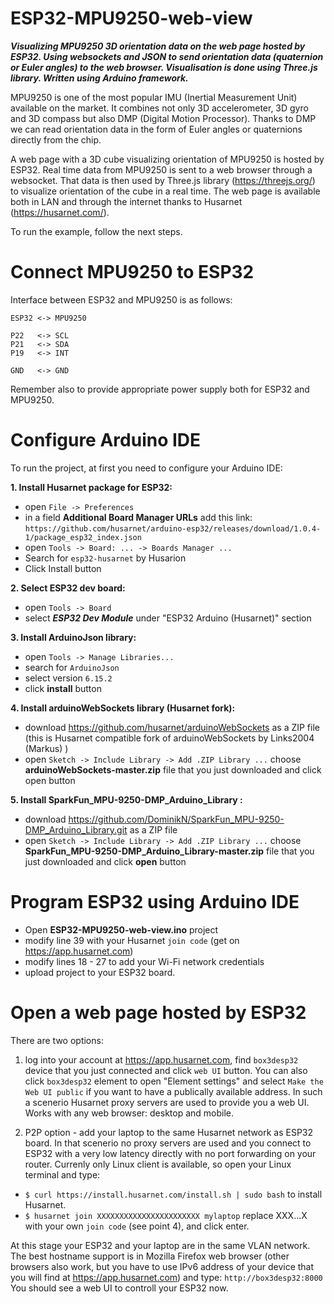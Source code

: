 # ESP32-MPU9250-web-view

**_Visualizing MPU9250 3D orientation data on the web page hosted by ESP32. Using websockets and JSON to send orientation data (quaternion or Euler angles) to the web browser. Visualisation is done using Three.js library. Written using Arduino framework._**

MPU9250 is one of the most popular IMU (Inertial Measurement Unit) available on the market. It combines not only 3D accelerometer, 3D gyro and 3D compass but also DMP (Digital Motion Processor). Thanks to DMP we can read orientation data in the form of Euler angles or quaternions directly from the chip.

A web page with a 3D cube visualizing orientation of MPU9250 is hosted by ESP32. Real time data from MPU9250 is sent to a web browser through a websocket. That data is then used by Three.js library (https://threejs.org/) to visualize orientation of the cube in a real time. The web page is available both in LAN and through the internet thanks to Husarnet (https://husarnet.com/).

To run the example, follow the next steps.

# Connect MPU9250 to ESP32

Interface between ESP32 and MPU9250 is as follows:
```
ESP32 <-> MPU9250

P22   <-> SCL
P21   <-> SDA
P19   <-> INT

GND   <-> GND
```

Remember also to provide appropriate power supply both for ESP32 and MPU9250.

# Configure Arduino IDE

To run the project, at first you need to configure your Arduino IDE:

**1. Install Husarnet package for ESP32:**

- open `File -> Preferences`
- in a field **Additional Board Manager URLs** add this link: `https://github.com/husarnet/arduino-esp32/releases/download/1.0.4-1/package_esp32_index.json`
- open `Tools -> Board: ... -> Boards Manager ...`
- Search for `esp32-husarnet` by Husarion
- Click Install button

**2. Select ESP32 dev board:**

- open `Tools -> Board`
- select **_ESP32 Dev Module_** under "ESP32 Arduino (Husarnet)" section

**3. Install ArduinoJson library:**

- open `Tools -> Manage Libraries...`
- search for `ArduinoJson`
- select version `6.15.2`
- click **install** button

**4. Install arduinoWebSockets library (Husarnet fork):**

- download https://github.com/husarnet/arduinoWebSockets as a ZIP file (this is Husarnet compatible fork of arduinoWebSockets by Links2004 (Markus) )
- open `Sketch -> Include Library -> Add .ZIP Library ...`
choose **arduinoWebSockets-master.zip** file that you just downloaded and click open button

**5. Install SparkFun_MPU-9250-DMP_Arduino_Library :**

- download https://github.com/DominikN/SparkFun_MPU-9250-DMP_Arduino_Library.git as a ZIP file 
- open `Sketch -> Include Library -> Add .ZIP Library ...`
choose **SparkFun_MPU-9250-DMP_Arduino_Library-master.zip** file that you just downloaded and click **open** button


# Program ESP32 using Arduino IDE

- Open **ESP32-MPU9250-web-view.ino** project
- modify line 39 with your Husarnet `join code` (get on https://app.husarnet.com)
- modify lines 18 - 27 to add your Wi-Fi network credentials
- upload project to your ESP32 board.

# Open a web page hosted by ESP32

There are two options:

1. log into your account at https://app.husarnet.com, find `box3desp32` device that you just connected and click `web UI` button. You can also click `box3desp32` element to open "Element settings" and select `Make the Web UI public` if you want to have a publically available address. In such a scenerio Husarnet proxy servers are used to provide you a web UI. Works with any web browser: desktop and mobile.

2. P2P option - add your laptop to the same Husarnet network as ESP32 board. In that scenerio no proxy servers are used and you connect to ESP32 with a very low latency directly with no port forwarding on your router. Currenly only Linux client is available, so open your Linux terminal and type:

- `$ curl https://install.husarnet.com/install.sh | sudo bash` to install Husarnet.
- `$ husarnet join XXXXXXXXXXXXXXXXXXXXXXX mylaptop` replace XXX...X with your own `join code` (see point 4), and click enter.

At this stage your ESP32 and your laptop are in the same VLAN network. The best hostname support is in Mozilla Firefox web browser (other browsers also work, but you have to use IPv6 address of your device that you will find at https://app.husarnet.com) and type:
`http://box3desp32:8000`
You should see a web UI to controll your ESP32 now.

